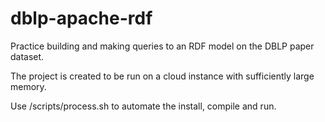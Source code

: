 # dblp-apache-rdf

Practice building and making queries to an RDF model on the DBLP paper dataset.

The project is created to be run on a cloud instance with sufficiently large memory.

Use /scripts/process.sh to automate the install, compile and run.
